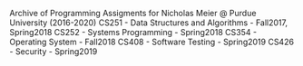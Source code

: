 Archive of Programming Assigments for Nicholas Meier @ Purdue University (2016-2020)
CS251 - Data Structures and Algorithms - Fall2017, Spring2018
CS252 - Systems Programming - Spring2018
CS354 - Operating System - Fall2018
CS408 - Software Testing - Spring2019
CS426 - Security - Spring2019
